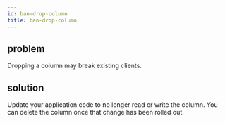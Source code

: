 ```yaml
---
id: ban-drop-column
title: ban-drop-column
---
```


## problem

Dropping a column may break existing clients.

## solution

Update your application code to no longer read or write the column. You can delete the column once that change has been rolled out.